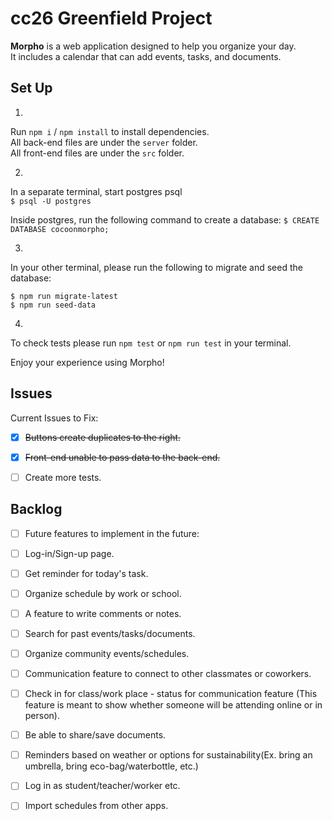 # cc26 Greenfield Project
  
**Morpho** is a web application designed to help you organize your day.  
It includes a calendar that can add events, tasks, and documents.  
  

## Set Up  
1.
Run `npm i` / `npm install` to  install dependencies.  
All back-end files are under the `server` folder.  
All front-end files are under the `src` folder.  
  
2.
In a separate terminal, start postgres psql  
`$ psql -U postgres`  

Inside postgres, run the following command to create a database:
`$ CREATE DATABASE cocoonmorpho;`  
  
3.
In your other terminal, please run the following to migrate and seed the database:  
  
`$ npm run migrate-latest`  
`$ npm run seed-data`  
  
4.
To check tests please run `npm test` or `npm run test` in your terminal.  
  
Enjoy your experience using Morpho!  
  
  
## Issues  
Current Issues to Fix:  
- [x] ~~Buttons create duplicates to the right.~~  
- [x] ~~Front-end unable to pass data to the back-end.~~  
- [ ] Create more tests.  
  
  
## Backlog
- [ ] Future features to implement in the future:  
- [ ] Log-in/Sign-up page.  
- [ ] Get reminder for today's task.  
- [ ] Organize schedule by work or school.  
- [ ] A feature to write comments or notes.  
- [ ] Search for past events/tasks/documents.  
- [ ] Organize community events/schedules.  
- [ ] Communication feature to connect to other classmates or coworkers.  
- [ ] Check in for class/work place - status for communication feature (This feature is meant to show whether someone will be attending online or in person).  
- [ ] Be able to share/save documents.  
- [ ] Reminders based on weather or options for sustainability(Ex. bring an umbrella, bring eco-bag/waterbottle, etc.)  
- [ ] Log in as student/teacher/worker etc.  
- [ ] Import schedules from other apps.  
  
